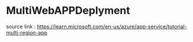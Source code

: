 # MultiWebAPPDeplyment

source link :
https://learn.microsoft.com/en-us/azure/app-service/tutorial-multi-region-app
